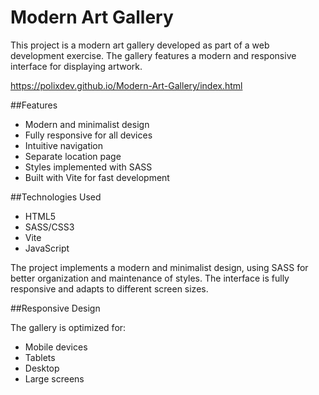 # Modern Art Gallery

This project is a modern art gallery developed as part of a web development exercise. The gallery features a modern and responsive interface for displaying artwork.

https://polixdev.github.io/Modern-Art-Gallery/index.html

##Features

- Modern and minimalist design
- Fully responsive for all devices
- Intuitive navigation
- Separate location page
- Styles implemented with SASS
- Built with Vite for fast development

##Technologies Used

- HTML5
- SASS/CSS3
- Vite
- JavaScript

The project implements a modern and minimalist design, using SASS for better organization and maintenance of styles. The interface is fully responsive and adapts to different screen sizes.

##Responsive Design

The gallery is optimized for:
- Mobile devices
- Tablets
- Desktop
- Large screens

